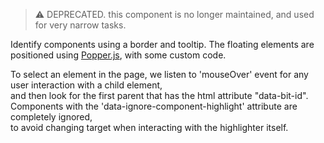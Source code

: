> ⚠️ DEPRECATED. this component is no longer maintained, and used for very narrow tasks.

Identify components using a border and tooltip. The floating elements are positioned using [Popper.js](https://popper.js.org/), with some custom code.

To select an element in the page, we listen to 'mouseOver' event for any user interaction with a child element,  
and then look for the first parent that has the html attribute "data-bit-id".  
Components with the 'data-ignore-component-highlight' attribute are completely ignored,  
to avoid changing target when interacting with the highlighter itself.
